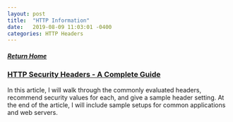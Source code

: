 ```yaml
---
layout: post
title:  "HTTP Information"
date:   2019-08-09 11:03:01 -0400
categories: HTTP Headers
---
```


##### [Return Home](https://thegetch.github.io/penetration/testing/resources/2020/07/24/Home/)

### [HTTP Security Headers - A Complete Guide](https://nullsweep.com/http-security-headers-a-complete-guide/)

In this article, I will walk through the commonly evaluated headers, recommend security values for each, and give a sample header setting. At the end of the article, I will include sample setups for common applications and web servers.
